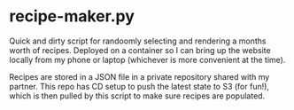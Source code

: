 # recipe-maker.py

Quick and dirty script for randoomly selecting and rendering a months worth of recipes.
Deployed on a container so I can bring up the website locally from my phone or laptop
(whichever is more convenient at the time).

Recipes are stored in a JSON file in a private repository shared with my partner.
This repo has CD setup to push the latest state to S3 (for fun!), which is then pulled
by this script to make sure recipes are populated.
